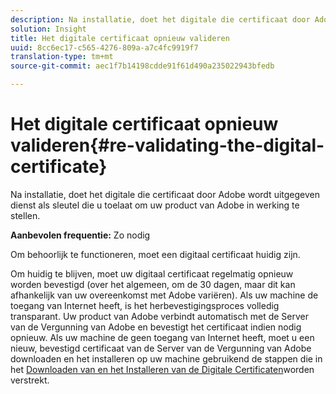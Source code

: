 ```yaml
---
description: Na installatie, doet het digitale die certificaat door Adobe wordt uitgegeven dienst als sleutel die u toelaat om uw product van Adobe in werking te stellen.
solution: Insight
title: Het digitale certificaat opnieuw valideren
uuid: 8cc6ec17-c565-4276-809a-a7c4fc9919f7
translation-type: tm+mt
source-git-commit: aec1f7b14198cdde91f61d490a235022943bfedb

---
```



# Het digitale certificaat opnieuw valideren{#re-validating-the-digital-certificate}

Na installatie, doet het digitale die certificaat door Adobe wordt uitgegeven dienst als sleutel die u toelaat om uw product van Adobe in werking te stellen.

**Aanbevolen frequentie:** Zo nodig

Om behoorlijk te functioneren, moet een digitaal certificaat huidig zijn.

Om huidig te blijven, moet uw digitaal certificaat regelmatig opnieuw worden bevestigd (over het algemeen, om de 30 dagen, maar dit kan afhankelijk van uw overeenkomst met Adobe variëren). Als uw machine de toegang van Internet heeft, is het herbevestigingsproces volledig transparant. Uw product van Adobe verbindt automatisch met de Server van de Vergunning van Adobe en bevestigt het certificaat indien nodig opnieuw. Als uw machine de geen toegang van Internet heeft, moet u een nieuw, bevestigd certificaat van de Server van de Vergunning van Adobe downloaden en het installeren op uw machine gebruikend de stappen die in het [Downloaden van en het Installeren van de Digitale Certificaten](../../../home/c-inst-svr/c-install-ins-svr/t-install-proc-inst-svr-dpu/c-dnld-dgtl-cert/c-dnld-dgtl-cert.md#concept-4f79c240492f4e52b6375b4b3bbefa17)worden verstrekt.
